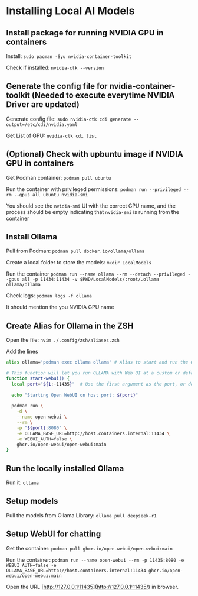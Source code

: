 # Installing Local AI Models

## Install package for running NVIDIA GPU in containers
Install: `sudo pacman -Syu nvidia-container-toolkit`

Check if installed: `nvidia-ctk --version`

## Generate the config file for nvidia-container-toolkit (Needed to execute everytime NVIDIA Driver are updated)
Generate config file: `sudo nvidia-ctk cdi generate --output=/etc/cdi/nvidia.yaml`

Get List of GPU: `nvidia-ctk cdi list`

## (Optional) Check with upbuntu image if NVIDIA GPU in containers
Get Podman container: `podman pull ubuntu`

Run the container with privileged permissions: `podman run --privileged --rm --gpus all ubuntu nvidia-smi`

You should see the `nvidia-smi` UI with the correct GPU name, and the process should be empty indicating that `nvidia-smi` is running from the container

## Install Ollama
Pull from Podman: `podman pull docker.io/ollama/ollama`

Create a local folder to store the models: `mkdir LocalModels`

Run the container `podman run --name ollama --rm --detach --privileged --gpus all -p 11434:11434 -v $PWD/LocalModels/:root/.ollama ollama/ollama`

Check logs: `podman logs -f ollama`

It should mention the you NVIDIA GPU name

## Create Alias for Ollama in the ZSH
Open the file: `nvim ./.config/zsh/aliases.zsh`

Add the lines

```bash
alias ollama='podman exec ollama ollama' # Alias to start and run the Ollama container

# This function will let you run OLLAMA with Web UI at a custom or default mentioned port RUN: `start-webui` or `start-webui 9000`
function start-webui() {
  local port="${1:-11435}"  # Use the first argument as the port, or default to 11435
  
  echo "Starting Open WebUI on host port: ${port}"
  
  podman run \
    -d \
    --name open-webui \
    --rm \
    -p "${port}:8080" \
    -e OLLAMA_BASE_URL=http://host.containers.internal:11434 \
    -e WEBUI_AUTH=false \
    ghcr.io/open-webui/open-webui:main
}
```

## Run the locally installed Ollama
Run it: `ollama`

## Setup models
Pull the models from Ollama Library: `ollama pull deepseek-r1`

## Setup WebUI for chatting
Get the container: `podman pull ghcr.io/open-webui/open-webui:main`

Run the container: `podman run --name open-webui --rm -p 11435:8080 -e WEBUI_AUTH=false -e OLLAMA_BASE_URL=http://host.containers.internal:11434 ghcr.io/open-webui/open-webui:main`

Open the URL [http://127.0.0.1:11435](http://127.0.0.1:11435/) in browser.





